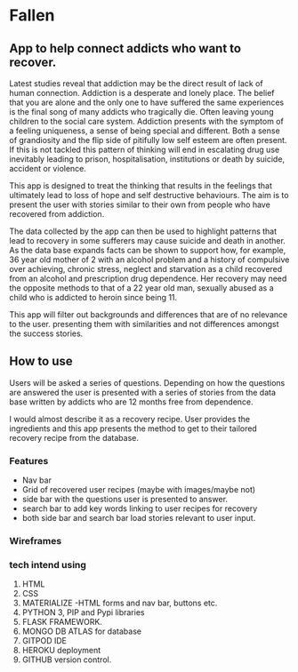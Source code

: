 # Fallen

## App to help connect addicts who want to recover. 

Latest studies reveal that addiction may be the direct result of lack of human connection. 
Addiction is a desperate and lonely place.
The belief that you are alone and the only one to have suffered the same experiences is the final song of many addicts who tragically die. Often leaving young children to the social care system. 
Addiction presents with the symptom of a feeling uniqueness, a sense of being special and different. Both a sense of grandiosity  and the flip side of pitifully low self esteem are often present. 
If this is not tackled this pattern of thinking will end in escalating drug use inevitably leading to prison, hospitalisation, institutions or death by suicide, accident or violence.

This app is designed to treat the thinking that results in the feelings that ultimately lead to loss of hope and self destructive behaviours.
The aim is to present the user with stories similar to their own from people who have recovered from addiction.

The data collected by the app can then be used to highlight patterns that lead to recovery in some sufferers may cause suicide and death in another.
As the data base expands facts can be shown to support how, for example, 36 year old mother of 2 with an alcohol problem and a history of compulsive over achieving, chronic stress, neglect and starvation as a child recovered from an alcohol and prescription drug dependence.
Her recovery may need the opposite methods to that of a 22 year old man, sexually abused as a child who is addicted to heroin since being 11. 

This app will filter out backgrounds and differences that are of no relevance to the user. presenting them with similarities and not differences amongst the success stories.


## How to use

Users will be asked a series of questions.
Depending on how the questions are answered the user is presented with a series of stories from the data base written by addicts who are 12 months free from dependence. 

I would almost describe it as a recovery recipe. 
User provides the ingredients and this app presents the method to get to their tailored recovery recipe from the database. 


### Features
- Nav bar
- Grid of recovered user recipes (maybe with images/maybe not)
- side bar with the questions user is presented to answer. 
- search bar to add key words linking to user recipes for recovery
- both side bar and search bar load stories relevant to user input. 


### Wireframes



### tech intend using
1. HTML
2. CSS
3. MATERIALIZE -HTML forms and nav bar, buttons etc.
4. PYTHON 3, PIP and Pypi libraries
5. FLASK FRAMEWORK.
6. MONGO DB ATLAS for database
7. GITPOD IDE 
8. HEROKU deployment
9. GITHUB version control.



